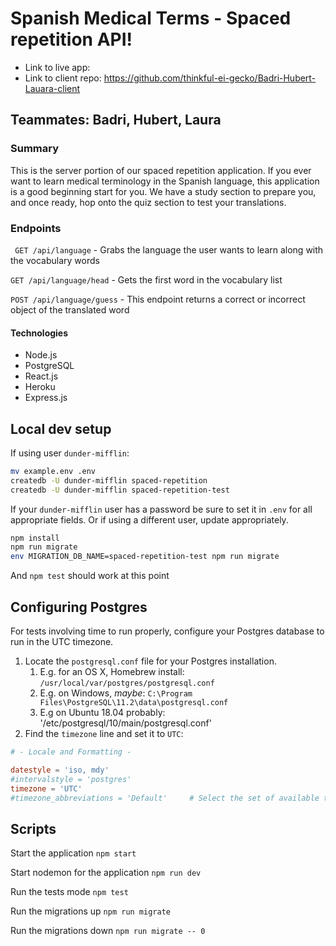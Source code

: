 # Spanish Medical Terms - Spaced repetition API!

* Link to live app:
* Link to client repo: https://github.com/thinkful-ei-gecko/Badri-Hubert-Lauara-client

## Teammates: Badri, Hubert, Laura

### Summary
This is the server portion of our spaced repetition application. If you ever want to learn medical terminology in the Spanish language, this application is a good beginning start for you. We have a study section to prepare you, and once ready, hop onto the quiz section to test your translations.

### Endpoints
` GET /api/language` - Grabs the language the user wants to learn along with the vocabulary words

` GET /api/language/head ` - Gets the first word in the vocabulary list

` POST /api/language/guess ` - This endpoint returns a correct or incorrect object of the translated word


#### Technologies
* Node.js
* PostgreSQL
* React.js
* Heroku
* Express.js

## Local dev setup

If using user `dunder-mifflin`:

```bash
mv example.env .env
createdb -U dunder-mifflin spaced-repetition
createdb -U dunder-mifflin spaced-repetition-test
```

If your `dunder-mifflin` user has a password be sure to set it in `.env` for all appropriate fields. Or if using a different user, update appropriately.

```bash
npm install
npm run migrate
env MIGRATION_DB_NAME=spaced-repetition-test npm run migrate
```

And `npm test` should work at this point

## Configuring Postgres

For tests involving time to run properly, configure your Postgres database to run in the UTC timezone.

1. Locate the `postgresql.conf` file for your Postgres installation.
   1. E.g. for an OS X, Homebrew install: `/usr/local/var/postgres/postgresql.conf`
   2. E.g. on Windows, _maybe_: `C:\Program Files\PostgreSQL\11.2\data\postgresql.conf`
   3. E.g  on Ubuntu 18.04 probably: '/etc/postgresql/10/main/postgresql.conf'
2. Find the `timezone` line and set it to `UTC`:

```conf
# - Locale and Formatting -

datestyle = 'iso, mdy'
#intervalstyle = 'postgres'
timezone = 'UTC'
#timezone_abbreviations = 'Default'     # Select the set of available time zone
```

## Scripts

Start the application `npm start`

Start nodemon for the application `npm run dev`

Run the tests mode `npm test`

Run the migrations up `npm run migrate`

Run the migrations down `npm run migrate -- 0`
